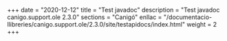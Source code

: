 +++
date        = "2020-12-12"
title       = "Test javadoc"
description = "Test javadoc canigo.support.ole 2.3.0"
sections    = "Canigó"
enllac		= "/documentacio-llibreries/canigo.support.ole/2.3.0/site/testapidocs/index.html"
weight		= 2
+++

